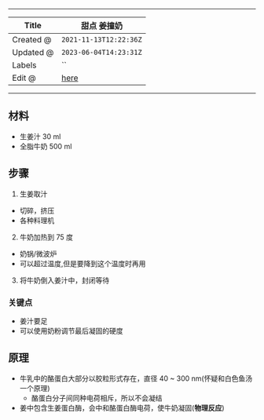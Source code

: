 -----

| Title     | 甜点 姜撞奶                                            |
| --------- | ------------------------------------------------- |
| Created @ | `2021-11-13T12:22:36Z`                            |
| Updated @ | `2023-06-04T14:23:31Z`                            |
| Labels    | \`\`                                              |
| Edit @    | [here](https://github.com/junxnone/shi/issues/50) |

-----

## 材料

  - 生姜汁 30 ml
  - 全脂牛奶 500 ml

## 步骤

1.  生姜取汁

<!-- end list -->

  - 切碎，挤压
  - 各种料理机

<!-- end list -->

2.  牛奶加热到 75 度

<!-- end list -->

  - 奶锅/微波炉
  - 可以超过温度,但是要降到这个温度时再用

<!-- end list -->

3.  将牛奶倒入姜汁中，封闭等待

### 关键点

  - 姜汁要足
  - 可以使用奶粉调节最后凝固的硬度

## 原理

  - 牛乳中的酪蛋白大部分以胶粒形式存在，直径 40 \~ 300 nm(怀疑和白色鱼汤一个原理)
      - 酪蛋白分子间同种电荷相斥，所以不会凝结
  - 姜中包含生姜蛋白酶，会中和酪蛋白酶电荷，使牛奶凝固(**物理反应**)
